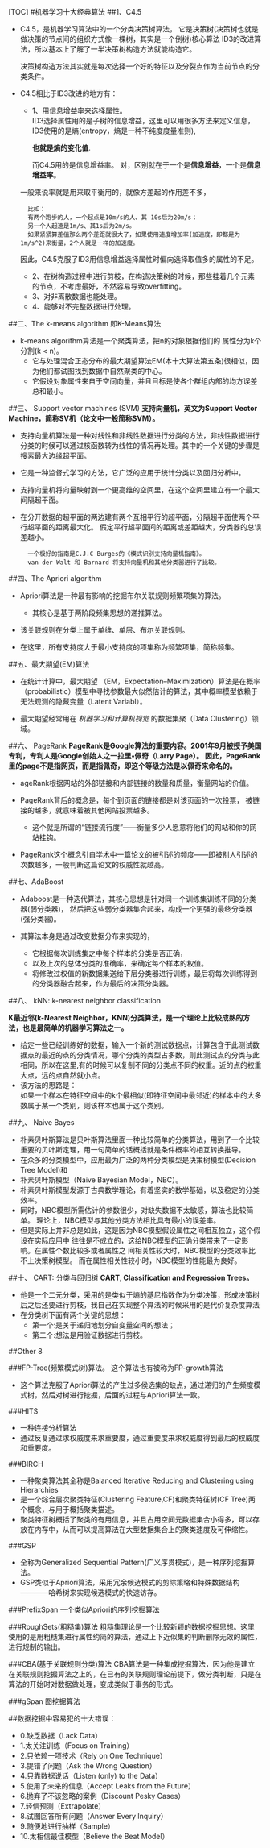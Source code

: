 [TOC]
#机器学习十大经典算法
##1、C4.5
- C4.5，是机器学习算法中的一个分类决策树算法， 它是决策树(决策树也就是做决策的节点间的组织方式像一棵树，其实是一个倒树)核心算法 ID3的改进算法，所以基本上了解了一半决策树构造方法就能构造它。 

	决策树构造方法其实就是每次选择一个好的特征以及分裂点作为当前节点的分类条件。

- C4.5相比于ID3改进的地方有： 
	+ 1、用信息增益率来选择属性。<br> 
		ID3选择属性用的是子树的信息增益，这里可以用很多方法来定义信息，ID3使用的是熵(entropy，熵是一种不纯度度量准则),

		**也就是熵的变化值**.

		而C4.5用的是信息增益率。
		对，区别就在于一个是**信息增益**，一个是**信息增益率**。 
		
	一般来说率就是用来取平衡用的，就像方差起的作用差不多， 
	
		比如：
		有两个跑步的人，一个起点是10m/s的人、其 10s后为20m/s； 
		另一个人起速是1m/s、其1s后为2m/s。 
		如果紧紧算差值那么两个差距就很大了，如果使用速度增加率(加速度，即都是为1m/s^2)来衡量，2个人就是一样的加速度。

	因此，C4.5克服了ID3用信息增益选择属性时偏向选择取值多的属性的不足。

	+ 2、在树构造过程中进行剪枝，在构造决策树的时候，那些挂着几个元素的节点，不考虑最好，不然容易导致overfitting。 
	+ 3、对非离散数据也能处理。 
	+ 4、能够对不完整数据进行处理。

##二、The k-means algorithm 即K-Means算法
- k-means algorithm算法是一个聚类算法，把n的对象根据他们的	属性分为k个分割(k < n)。 
	+ 它与处理混合正态分布的最大期望算法EM(本十大算法第五条)很相似，因为他们都试图找到数据中自然聚类的中心。 
	+ 它假设对象属性来自于空间向量，并且目标是使各个群组内部的均方误差总和最小。

##三、 Support vector machines (SVM)
**支持向量机，英文为Support Vector Machine，简称SV机（论文中一般简称SVM）。**

- 支持向量机算法是一种对线性和非线性数据进行分类的方法，非线性数据进行分类的时候可以通过核函数转为线性的情况再处理。其中的一个关键的步骤是搜索最大边缘超平面。
- 它是一种监督式学习的方法，它广泛的应用于统计分类以及回归分析中。 
- 支持向量机将向量映射到一个更高维的空间里，在这个空间里建立有一个最大间隔超平面。 
- 在分开数据的超平面的两边建有两个互相平行的超平面，分隔超平面使两个平行超平面的距离最大化。 
假定平行超平面间的距离或差距越大，分类器的总误差越小。

		一个极好的指南是C.J.C Burges的《模式识别支持向量机指南》。 
		van der Walt 和 Barnard 将支持向量机和其他分类器进行了比较。

##四、The Apriori algorithm
- Apriori算法是一种最有影响的挖掘布尔关联规则频繁项集的算法。 
	+ 其核心是基于两阶段频集思想的递推算法。

- 该关联规则在分类上属于单维、单层、布尔关联规则。 
- 在这里，所有支持度大于最小支持度的项集称为频繁项集，简称频集。

##五、最大期望(EM)算法 
- 在统计计算中，最大期望 （EM，Expectation–Maximization）算法是在概率 
（probabilistic）模型中寻找参数最大似然估计的算法，其中概率模型依赖于无法观测的隐藏变量（Latent Variabl）。

- 最大期望经常用在  *机器学习和计算机视觉*  的数据集聚（Data Clustering）领域。

##六、 PageRank 
**PageRank是Google算法的重要内容。2001年9月被授予美国专利，专利人是Google创始人之一拉里•佩奇（Larry Page）。 
因此，PageRank里的page不是指网页，而是指佩奇，即这个等级方法是以佩奇来命名的。**

- ageRank根据网站的外部链接和内部链接的数量和质量，衡量网站的价值。 
- PageRank背后的概念是，每个到页面的链接都是对该页面的一次投票， 被链接的越多，就意味着被其他网站投票越多。

	+ 这个就是所谓的“链接流行度”——衡量多少人愿意将他们的网站和你的网站挂钩。 
	
- PageRank这个概念引自学术中一篇论文的被引述的频度——即被别人引述的次数越多，一般判断这篇论文的权威性就越高。

##七、AdaBoost
- Adaboost是一种迭代算法，其核心思想是针对同一个训练集训练不同的分类器(弱分类器)， 然后把这些弱分类器集合起来，构成一个更强的最终分类器 (强分类器)。

- 其算法本身是通过改变数据分布来实现的，
	+ 它根据每次训练集之中每个样本的分类是否正确，
	+ 以及上次的总体分类的准确率，来确定每个样本的权值。
	+ 将修改过权值的新数据集送给下层分类器进行训练，最后将每次训练得到的分类器融合起来，作为最后的决策分类器。

##八、 kNN: k-nearest neighbor classification 

**K最近邻(k-Nearest Neighbor，KNN)分类算法，是一个理论上比较成熟的方法，也是最简单的机器学习算法之一。**

- 给定一些已经训练好的数据，输入一个新的测试数据点，计算包含于此测试数据点的最近的点的分类情况，哪个分类的类型占多数，则此测试点的分类与此相同，所以在这里,有的时候可以复制不同的分类点不同的权重。近的点的权重大点，远的点自然就小点。
- 该方法的思路是：<br>
 	如果一个样本在特征空间中的k个最相似(即特征空间中最邻近)的样本中的大多数属于某一个类别，则该样本也属于这个类别。

##九、 Naive Bayes 
- 朴素贝叶斯算法是贝叶斯算法里面一种比较简单的分类算法，用到了一个比较重要的贝叶斯定理，用一句简单的话概括就是条件概率的相互转换推导。
- 在众多的分类模型中，应用最为广泛的两种分类模型是决策树模型(Decision Tree Model)和 
- 朴素贝叶斯模型（Naive Bayesian Model，NBC）。  
- 朴素贝叶斯模型发源于古典数学理论，有着坚实的数学基础，以及稳定的分类效率。
- 同时，NBC模型所需估计的参数很少，对缺失数据不太敏感，算法也比较简单。 理论上，NBC模型与其他分类方法相比具有最小的误差率。
- 但是实际上并非总是如此，这是因为NBC模型假设属性之间相互独立，这个假设在实际应用中 
往往是不成立的，这给NBC模型的正确分类带来了一定影响。在属性个数比较多或者属性之 
间相关性较大时，NBC模型的分类效率比不上决策树模型。
而在属性相关性较小时，NBC模型的性能最为良好。

##十、 CART: 分类与回归树
**CART, Classification and Regression Trees。**

- 他是一个二元分类，采用的是类似于熵的基尼指数作为分类决策，形成决策树后之后还要进行剪枝，我自己在实现整个算法的时候采用的是代价复杂度算法
- 在分类树下面有两个关键的思想：
	+ 第一个:是关于递归地划分自变量空间的想法；
	+ 第二个:想法是用验证数据进行剪枝。 

##Other 8

###FP-Tree(频繁模式树)算法。
这个算法也有被称为FP-growth算法

- 这个算法克服了Apriori算法的产生过多侯选集的缺点，通过递归的产生频度模式树，然后对树进行挖掘，后面的过程与Apriori算法一致。

###HITS
- 一种连接分析算法
- 通过反复通过求权威度来求重要度，通过重要度来求权威度得到最后的权威度和重要度。

###BIRCH

- 一种聚类算法其全称是Balanced Iterative Reducing and Clustering using Hierarchies
- 是一个综合层次聚类特征(Clustering Feature,CF)和聚类特征树(CF Tree)两个概念，与用于概括聚类描述。
- 聚类特征树概括了聚类的有用信息，并且占用空间元数据集合小得多，可以存放在内存中，从而可以提高算法在大型数据集合上的聚类速度及可伸缩性。

###GSP
- 全称为Generalized Sequential Pattern(广义序贯模式)，是一种序列挖掘算法。
- GSP类似于Apriori算法，采用冗余候选模式的剪除策略和特殊数据结构————哈希树来实现候选模式的快速访存。

###PrefixSpan
一个类似Apriori的序列挖掘算法

###RoughSets(粗糙集)算法
粗糙集理论是一个比较新颖的数据挖掘思想。这里使用的是用粗糙集进行属性约简的算法，通过上下近似集的判断删除无效的属性，进行规制的输出。

###CBA(基于关联规则分类)算法
CBA算法是一种集成挖掘算法，因为他是建立在关联规则挖掘算法之上的，在已有的关联规则理论前提下，做分类判断，只是在算法的开始时对数据做处理，变成类似于事务的形式。

###gSpan
图挖掘算法




##数据挖掘中容易犯的十大错误：
- 0.缺乏数据（Lack Data）
- 1.太关注训练（Focus on Training）
- 2.只依赖一项技术（Rely on One Technique）
- 3.提错了问题（Ask the Wrong Question）
- 4.只靠数据说话（Listen (only) to the Data）
- 5.使用了未来的信息（Accept Leaks from the Future）
- 6.抛弃了不该忽略的案例（Discount Pesky Cases）
- 7.轻信预测（Extrapolate）
- 8.试图回答所有问题（Answer Every lnquiry）
- 9.随便地进行抽样（Sample）
- 10.太相信最佳模型（Believe the Beat Model）